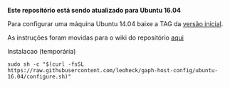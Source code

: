
**Este repositório está sendo atualizado para Ubuntu 16.04**

<!--# Scripts de configuração das máquinas do GAPH-->
<!--Para instalar:-->
<!--```-->
<!--sh -s ... (todo)-->
<!--```-->

Para configurar uma máquina Ubuntu 14.04 baixe a TAG da [versão inicial](https://github.com/leoheck/gaph-host-config/releases).

As instruções foram movidas para o wiki do repositório [aqui](https://github.com/leoheck/gaph-host-config/wiki)

Instalacao (temporária)

```
sudo sh -c "$(curl -fsSL https://raw.githubusercontent.com/leoheck/gaph-host-config/ubuntu-16.04/configure.sh)"
```
